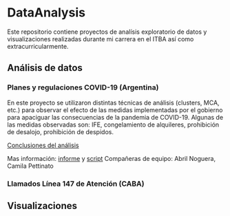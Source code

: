 # DataAnalysis

Este repositorio contiene proyectos de analísis exploratorio de datos y visualizaciones realizadas durante mi carrera en el ITBA así como extracurricularmente.

## Análisis de datos
### Planes y regulaciones COVID-19 (Argentina)
En este proyecto se utilizaron distintas técnicas de análisis (clusters, MCA, etc.) para observar el efecto de las medidas implementadas por el gobierno para apaciguar las consecuencias de la pandemia de COVID-19. 
Algunas de las medidas observadas son: IFE, congelamiento de alquileres, prohibición de desalojo, prohibición de despidos.

[Conclusiones del análisis](https://github.com/camicollado/DataAnalysis/blob/main/Presentacion%20EPH.pdf)

Mas información: [informe]() y [script](https://github.com/camicollado/DataAnalysis/blob/main/Script%20EPH.Rmd)
Compañeras de equipo: Abril Noguera, Camila Pettinato

### Llamados Línea 147 de Atención (CABA)

## Visualizaciones
